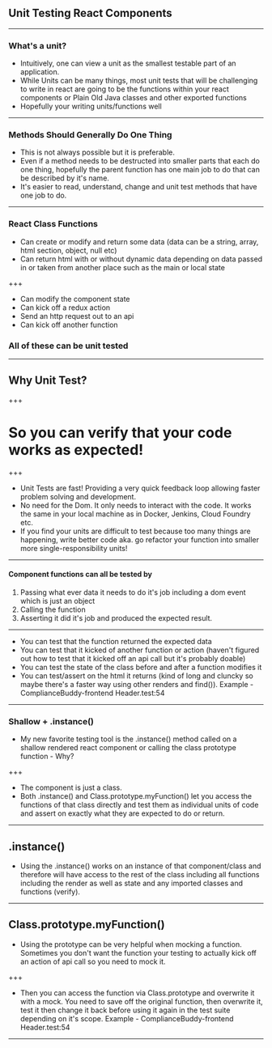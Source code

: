 ## Unit Testing React Components

---

### What's a unit?
  - Intuitively, one can view a unit as the smallest testable part of an application.
  - While Units can be many things, most unit tests that will be challenging to write in react are going to be the functions within your react components or Plain Old Java classes and other exported functions
  - Hopefully your writing units/functions well

---

### Methods Should Generally Do One Thing
  - This is not always possible but it is preferable.
  - Even if a method needs to be destructed into smaller parts that each do one thing, hopefully the parent function has one main job to do that can be described by it's name.
  - It's easier to read, understand, change and unit test methods that have one job to do.

---

### React Class Functions
  - Can create or modify and return some data (data can be a string, array, html section, object, null etc)
  - Can return html with or without dynamic data depending on data passed in or taken from another place such as the main or local state

+++  

  - Can modify the component state
  - Can kick off a redux action
  - Send an http request out to an api
  - Can kick off another function

  ### All of these can be unit tested

---

## Why Unit Test?

+++

# So you can verify that your code works as expected!

+++

  - Unit Tests are fast!  Providing a very quick feedback loop allowing faster problem solving and development.
  - No need for the Dom. It only needs to interact with the code.  It works the same in your local machine as in Docker, Jenkins, Cloud Foundry etc.
  - If you find your units are difficult to test because too many things are happening, write better code aka. go refactor your function into smaller more single-responsibility units!

---

#### Component functions can all be tested by
  1. Passing what ever data it needs to do it's job including a dom event which is just an object
  2. Calling the function
  3. Asserting it did it's job and produced the expected result.

---

  - You can test that the function returned the expected data
  - You can test that it kicked of another function or action (haven't figured out how to test that it kicked off an api call but it's probably doable)
  - You can test the state of the class before and after a function modifies it
  - You can test/assert on the html it returns (kind of long and cluncky so maybe there's a faster way using other renders and find()). Example - ComplianceBuddy-frontend Header.test:54

---

### Shallow + .instance()
- My new favorite testing tool is the .instance() method called on a shallow rendered react component or calling the class prototype function - Why?

+++

  - The component is just a class.
  - Both .instance() and Class.prototype.myFunction() let you access the functions of that class directly and test them as individual units of code and assert on exactly what they are expected to do or return.

---

## .instance()
  - Using the .instance() works on an instance of that component/class and therefore will have access to the rest of the class including all functions including the render as well as state and any imported classes and functions (verify).

---

## Class.prototype.myFunction()
- Using the prototype can be very helpful when mocking a function.  Sometimes you don't want the function your testing to actually kick off an action of api call so you need to mock it.  

+++

- Then you can access the function via Class.prototype and overwrite it with a mock. You need to save off the original function, then overwrite it, test it then change it back before using it again in the test suite depending on it's scope. Example - ComplianceBuddy-frontend Header.test:54
---
